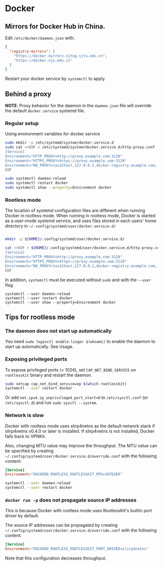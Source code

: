 # Docker

## Mirrors for Docker Hub in China.

Edit `/etc/docker/daemon.json` with:

```json
{
  "registry-mirrors": [
    "https://docker.mirrors.sjtug.sjtu.edu.cn",
    "https://docker.nju.edu.cn"
  ]
}
```

Restart your docker service by `systemctl` to apply.

## Behind a proxy

**NOTE**: Proxy behavior for the daemon in the `daemon.json` file will override
the default `docker.service` systemd file.

### Regular setup

Using environment variables for docker service

```sh
sudo mkdir -p /etc/systemd/system/docker.service.d
sudo cat <<EOF > /etc/systemd/system/docker.service.d/http-proxy.conf
[Service]
Environment="HTTP_PROXY=http://proxy.example.com:3128"
Environment="HTTPS_PROXY=https://proxy.example.com:3129"
Environment="NO_PROXY=localhost,127.0.0.1,docker-registry.example.com,.corp"
EOF

sudo systemctl daemon-reload
sudo systemctl restart docker
sudo systemctl show --property=Environment docker
```

### Rootless mode

The location of systemd configuration files are different when running Docker in
rootless mode. When running in rootless mode, Docker is started as a user-mode
systemd service, and uses files stored in each users' home directory in
`~/.config/systemd/user/docker.service.d/`

```sh

mkdir -p ${HOME}/.config/systemd/user/docker.service.d/

cat <<EOF > ${HOME}/.config/systemd/user/docker.service.d/http-proxy.conf
[Service]
Environment="HTTP_PROXY=http://proxy.example.com:3128"
Environment="HTTPS_PROXY=https://proxy.example.com:3129"
Environment="NO_PROXY=localhost,127.0.0.1,docker-registry.example.com,.corp"
EOF
```

In addition, `systemctl` must be executed without `sudo` and with the `--user`
flag.

```shell
systemctl --user daemon-reload
systemctl --user restart docker
systemctl --user show --property=Environment docker
```

## Tips for rootless mode

### The daemon does not start up automatically

You need `sudo loginctl enable-linger $(whoami)` to enable the daemon to start
up automatically. See Usage.

### Exposing privileged ports

To expose privileged ports (< 1024), set `CAP_NET_BIND_SERVICE` on `rootlesskit`
binary and restart the daemon.

```sh
sudo setcap cap_net_bind_service=ep $(which rootlesskit)
systemctl --user restart docker
```

Or add `net.ipv4.ip_unprivileged_port_start=0` to `/etc/sysctl.conf` (or
`/etc/sysctl.d`) and run `sudo sysctl --system`.

### Network is slow

Docker with rootless mode uses slirp4netns as the default network stack if
slirp4netns v0.4.0 or later is installed. If slirp4netns is not installed,
Docker falls back to VPNKit.

Also, changing MTU value may improve the throughput. The MTU value can be
specified by creating `~/.config/systemd/user/docker.service.d/override.conf`
with the following content:

```conf
[Service]
Environment="DOCKERD_ROOTLESS_ROOTLESSKIT_MTU=INTEGER"
```

```sh
systemctl --user daemon-reload
systemctl --user restart docker
```

### `docker run -p` does not propagate source IP addresses

This is because Docker with rootless mode uses RootlessKit's builtin port driver
by default.

The source IP addresses can be propagated by creating
`~/.config/systemd/user/docker.service.d/override.conf` with the following
content:

```conf
[Service]
Environment="DOCKERD_ROOTLESS_ROOTLESSKIT_PORT_DRIVER=slirp4netns"
```

Note that this configuration decreases throughput.
